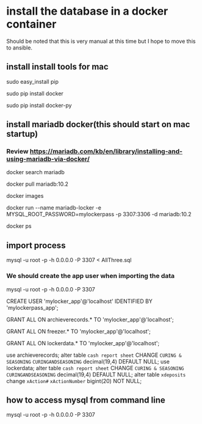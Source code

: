 # install the database in a docker container
Should be noted that this is very manual at this time but I hope to move this to ansible.

## install install tools for mac
sudo easy_install pip

sudo pip install docker

sudo pip install docker-py


## install mariadb docker(this should start on mac startup)
### Review https://mariadb.com/kb/en/library/installing-and-using-mariadb-via-docker/
docker search mariadb

docker pull mariadb:10.2

docker images

docker run --name mariadb-locker -e MYSQL_ROOT_PASSWORD=mylockerpass  -p 3307:3306 -d mariadb:10.2 

docker ps

## import process
mysql -u root -p -h 0.0.0.0 -P 3307 < AllThree.sql

### We should create the app user when importing the data
mysql -u root -p -h 0.0.0.0 -P 3307

CREATE USER 'mylocker_app'@'localhost' IDENTIFIED BY 'mylockerpass_app';

GRANT ALL ON archieverecords.* TO 'mylocker_app'@'localhost';

GRANT ALL ON freezer.* TO 'mylocker_app'@'localhost';

GRANT ALL ON lockerdata.* TO 'mylocker_app'@'localhost';

use archieverecords;
alter table `cash report sheet` CHANGE `CURING & SEASONING` `CURINGANDSEASONING` decimal(19,4) DEFAULT NULL;
use lockerdata;
alter table `cash report sheet` CHANGE `CURING & SEASONING` `CURINGANDSEASONING` decimal(19,4) DEFAULT NULL;
alter table `xdeposits` change `xAction#` `xActionNumber` bigint(20) NOT NULL;

## how to access mysql from command line
mysql -u root -p -h 0.0.0.0 -P 3307

